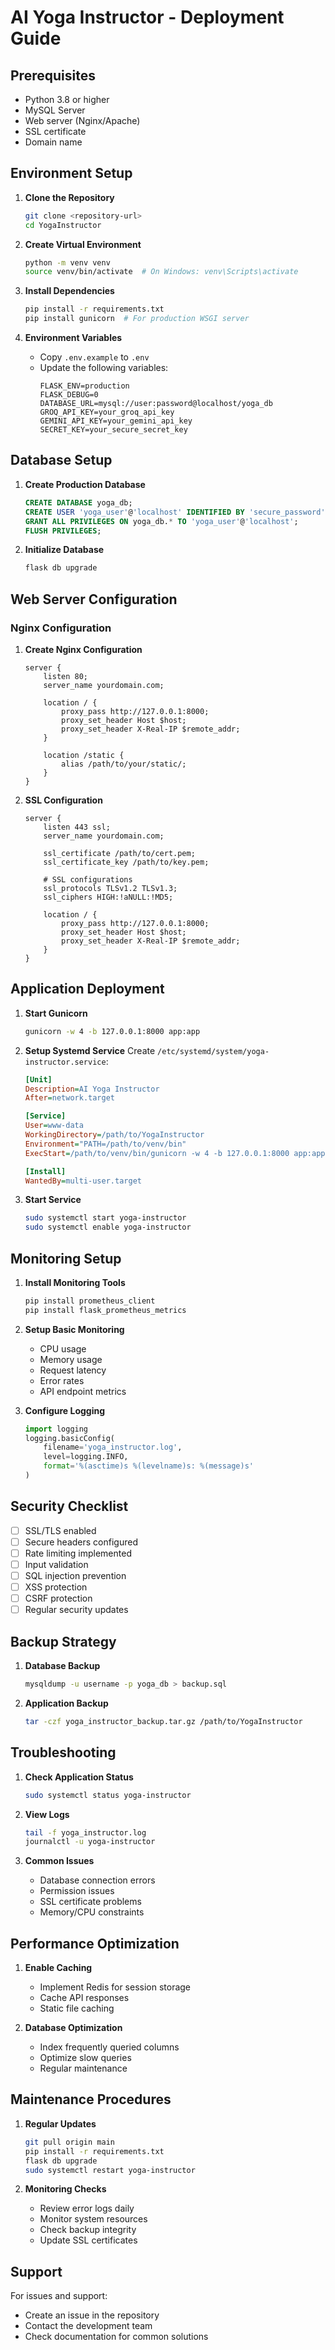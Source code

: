 # AI Yoga Instructor - Deployment Guide

## Prerequisites

- Python 3.8 or higher
- MySQL Server
- Web server (Nginx/Apache)
- SSL certificate
- Domain name

## Environment Setup

1. **Clone the Repository**
   ```bash
   git clone <repository-url>
   cd YogaInstructor
   ```

2. **Create Virtual Environment**
   ```bash
   python -m venv venv
   source venv/bin/activate  # On Windows: venv\Scripts\activate
   ```

3. **Install Dependencies**
   ```bash
   pip install -r requirements.txt
   pip install gunicorn  # For production WSGI server
   ```

4. **Environment Variables**
   - Copy `.env.example` to `.env`
   - Update the following variables:
     ```
     FLASK_ENV=production
     FLASK_DEBUG=0
     DATABASE_URL=mysql://user:password@localhost/yoga_db
     GROQ_API_KEY=your_groq_api_key
     GEMINI_API_KEY=your_gemini_api_key
     SECRET_KEY=your_secure_secret_key
     ```

## Database Setup

1. **Create Production Database**
   ```sql
   CREATE DATABASE yoga_db;
   CREATE USER 'yoga_user'@'localhost' IDENTIFIED BY 'secure_password';
   GRANT ALL PRIVILEGES ON yoga_db.* TO 'yoga_user'@'localhost';
   FLUSH PRIVILEGES;
   ```

2. **Initialize Database**
   ```bash
   flask db upgrade
   ```

## Web Server Configuration

### Nginx Configuration

1. **Create Nginx Configuration**
   ```nginx
   server {
       listen 80;
       server_name yourdomain.com;

       location / {
           proxy_pass http://127.0.0.1:8000;
           proxy_set_header Host $host;
           proxy_set_header X-Real-IP $remote_addr;
       }

       location /static {
           alias /path/to/your/static/;
       }
   }
   ```

2. **SSL Configuration**
   ```nginx
   server {
       listen 443 ssl;
       server_name yourdomain.com;

       ssl_certificate /path/to/cert.pem;
       ssl_certificate_key /path/to/key.pem;

       # SSL configurations
       ssl_protocols TLSv1.2 TLSv1.3;
       ssl_ciphers HIGH:!aNULL:!MD5;

       location / {
           proxy_pass http://127.0.0.1:8000;
           proxy_set_header Host $host;
           proxy_set_header X-Real-IP $remote_addr;
       }
   }
   ```

## Application Deployment

1. **Start Gunicorn**
   ```bash
   gunicorn -w 4 -b 127.0.0.1:8000 app:app
   ```

2. **Setup Systemd Service**
   Create `/etc/systemd/system/yoga-instructor.service`:
   ```ini
   [Unit]
   Description=AI Yoga Instructor
   After=network.target

   [Service]
   User=www-data
   WorkingDirectory=/path/to/YogaInstructor
   Environment="PATH=/path/to/venv/bin"
   ExecStart=/path/to/venv/bin/gunicorn -w 4 -b 127.0.0.1:8000 app:app

   [Install]
   WantedBy=multi-user.target
   ```

3. **Start Service**
   ```bash
   sudo systemctl start yoga-instructor
   sudo systemctl enable yoga-instructor
   ```

## Monitoring Setup

1. **Install Monitoring Tools**
   ```bash
   pip install prometheus_client
   pip install flask_prometheus_metrics
   ```

2. **Setup Basic Monitoring**
   - CPU usage
   - Memory usage
   - Request latency
   - Error rates
   - API endpoint metrics

3. **Configure Logging**
   ```python
   import logging
   logging.basicConfig(
       filename='yoga_instructor.log',
       level=logging.INFO,
       format='%(asctime)s %(levelname)s: %(message)s'
   )
   ```

## Security Checklist

- [ ] SSL/TLS enabled
- [ ] Secure headers configured
- [ ] Rate limiting implemented
- [ ] Input validation
- [ ] SQL injection prevention
- [ ] XSS protection
- [ ] CSRF protection
- [ ] Regular security updates

## Backup Strategy

1. **Database Backup**
   ```bash
   mysqldump -u username -p yoga_db > backup.sql
   ```

2. **Application Backup**
   ```bash
   tar -czf yoga_instructor_backup.tar.gz /path/to/YogaInstructor
   ```

## Troubleshooting

1. **Check Application Status**
   ```bash
   sudo systemctl status yoga-instructor
   ```

2. **View Logs**
   ```bash
   tail -f yoga_instructor.log
   journalctl -u yoga-instructor
   ```

3. **Common Issues**
   - Database connection errors
   - Permission issues
   - SSL certificate problems
   - Memory/CPU constraints

## Performance Optimization

1. **Enable Caching**
   - Implement Redis for session storage
   - Cache API responses
   - Static file caching

2. **Database Optimization**
   - Index frequently queried columns
   - Optimize slow queries
   - Regular maintenance

## Maintenance Procedures

1. **Regular Updates**
   ```bash
   git pull origin main
   pip install -r requirements.txt
   flask db upgrade
   sudo systemctl restart yoga-instructor
   ```

2. **Monitoring Checks**
   - Review error logs daily
   - Monitor system resources
   - Check backup integrity
   - Update SSL certificates

## Support

For issues and support:
- Create an issue in the repository
- Contact the development team
- Check documentation for common solutions